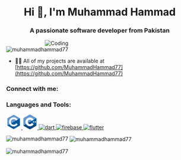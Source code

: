 <h1 align="center">Hi 👋, I'm Muhammad Hammad</h1>
<h3 align="center">A passionate software developer from Pakistan</h3>

<img align="right" alt="Coding" width="400" scr="https://miro.medium.com/max/1360/0*7Q3yvSIv_t0ioJ-Z.gif">

<p align="left"> <img src="https://komarev.com/ghpvc/?username=muhammadhammad77&label=Profile%20views&color=0e75b6&style=flat" alt="muhammadhammad77" /> </p>

- 👨‍💻 All of my projects are available at [https://github.com/MuhammadHammad77](https://github.com/MuhammadHammad77)

<h3 align="left">Connect with me:</h3>
<p align="left">
</p>

<h3 align="left">Languages and Tools:</h3>
<p align="left"> <a href="https://www.cprogramming.com/" target="_blank" rel="noreferrer"> <img src="https://raw.githubusercontent.com/devicons/devicon/master/icons/c/c-original.svg" alt="c" width="40" height="40"/> </a> <a href="https://www.w3schools.com/cpp/" target="_blank" rel="noreferrer"> <img src="https://raw.githubusercontent.com/devicons/devicon/master/icons/cplusplus/cplusplus-original.svg" alt="cplusplus" width="40" height="40"/> </a> <a href="https://dart.dev" target="_blank" rel="noreferrer"> <img src="https://www.vectorlogo.zone/logos/dartlang/dartlang-icon.svg" alt="dart" width="40" height="40"/> </a> <a href="https://firebase.google.com/" target="_blank" rel="noreferrer"> <img src="https://www.vectorlogo.zone/logos/firebase/firebase-icon.svg" alt="firebase" width="40" height="40"/> </a> <a href="https://flutter.dev" target="_blank" rel="noreferrer"> <img src="https://www.vectorlogo.zone/logos/flutterio/flutterio-icon.svg" alt="flutter" width="40" height="40"/> </a> </p>

<p><img align="left" src="https://github-readme-stats.vercel.app/api/top-langs?username=muhammadhammad77&show_icons=true&locale=en&layout=compact" alt="muhammadhammad77" /></p>

<p>&nbsp;<img align="center" src="https://github-readme-stats.vercel.app/api?username=muhammadhammad77&show_icons=true&locale=en" alt="muhammadhammad77" /></p>

<p><img align="center" src="https://github-readme-streak-stats.herokuapp.com/?user=muhammadhammad77&" alt="muhammadhammad77" /></p>

